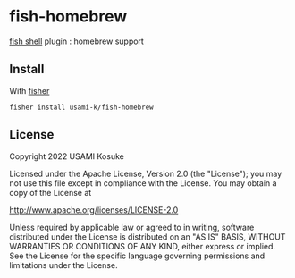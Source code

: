 # fish-homebrew

[fish shell](https://fishshell.com) plugin : homebrew support

## Install

With [fisher](https://github.com/jorgebucaran/fisher)

```
fisher install usami-k/fish-homebrew
```

## License

Copyright 2022 USAMI Kosuke

Licensed under the Apache License, Version 2.0 (the "License");
you may not use this file except in compliance with the License.
You may obtain a copy of the License at

   http://www.apache.org/licenses/LICENSE-2.0

Unless required by applicable law or agreed to in writing, software
distributed under the License is distributed on an "AS IS" BASIS,
WITHOUT WARRANTIES OR CONDITIONS OF ANY KIND, either express or implied.
See the License for the specific language governing permissions and
limitations under the License.
